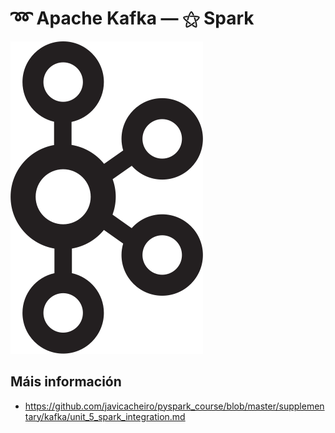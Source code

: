 # ➿ Apache Kafka &mdash; ⚝ Spark

![Logo Apache Kafka](images/kafka/Apache_Kafka_logo.svg#derecha "Logo Apache Kafka")

## Máis información

- <https://github.com/javicacheiro/pyspark_course/blob/master/supplementary/kafka/unit_5_spark_integration.md>